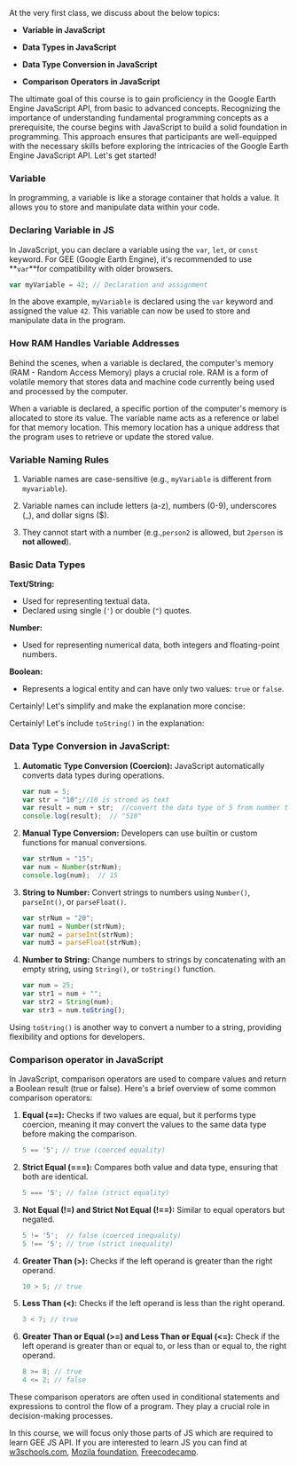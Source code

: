 
At the very first class, we discuss about the below topics:

- **Variable in JavaScript**

- **Data Types in JavaScript**
- **Data Type Conversion in JavaScript**
- **Comparison Operators in JavaScript**

The ultimate goal of this course is to gain proficiency in the Google Earth Engine JavaScript API, from basic to advanced concepts. Recognizing the importance of understanding fundamental programming concepts as a prerequisite, the course begins with JavaScript to build a solid foundation in programming. This approach ensures that participants are well-equipped with the necessary skills before exploring the intricacies of the Google Earth Engine JavaScript API. Let's get started! 

### Variable

In programming, a variable is like a storage container that holds a value. It allows you to store and manipulate data within your code.

### Declaring Variable in JS 

In JavaScript, you can declare a variable using the `var`, `let`, or `const` keyword. For GEE (Google Earth Engine), it's recommended to use **`var`**for compatibility with older browsers.

```javascript
var myVariable = 42; // Declaration and assignment
```

In the above example, `myVariable` is declared using the `var` keyword and assigned the value `42`. This variable can now be used to store and manipulate data in the program.

### How RAM Handles Variable Addresses

Behind the scenes, when a variable is declared, the computer's memory (RAM - Random Access Memory) plays a crucial role. RAM is a form of volatile memory that stores data and machine code currently being used and processed by the computer.

When a variable is declared, a specific portion of the computer's memory is allocated to store its value. The variable name acts as a reference or label for that memory location. This memory location has a unique address that the program uses to retrieve or update the stored value.

### Variable Naming Rules

1. Variable names are case-sensitive (e.g., `myVariable` is different from `myvariable`).

2. Variable names can include letters (a-z), numbers (0-9), underscores (_), and dollar signs ($).

3. They cannot start with a number (e.g.,`person2` is allowed, but `2person` is **not allowed**).

### Basic Data Types

**Text/String:**
- Used for representing textual data.
- Declared using single (`'`) or double (`"`) quotes.

**Number:**
- Used for representing numerical data, both integers and floating-point numbers.

**Boolean:**
- Represents a logical entity and can have only two values: `true` or `false`.

Certainly! Let's simplify and make the explanation more concise:

Certainly! Let's include `toString()` in the explanation:

### Data Type Conversion in JavaScript:

1. **Automatic Type Conversion (Coercion):**
   JavaScript automatically converts data types during operations.

   ```javascript
   var num = 5;        
   var str = "10";//10 is stroed as text      
   var result = num + str;  //convert the data type of 5 from number to string, and then add with "10"
   console.log(result);  // "510"
   ```

2. **Manual Type Conversion:**
   Developers can use builtin or custom functions for manual conversions.

   ```javascript
   var strNum = "15";
   var num = Number(strNum);  
   console.log(num);  // 15
   ```

3. **String to Number:**
   Convert strings to numbers using `Number()`, `parseInt()`, or `parseFloat()`.

   ```javascript
   var strNum = "20";
   var num1 = Number(strNum);       
   var num2 = parseInt(strNum);     
   var num3 = parseFloat(strNum);   
   ```

4. **Number to String:**
   Change numbers to strings by concatenating with an empty string, using `String()`, or `toString()` function.

   ```javascript
   var num = 25;
   var str1 = num + "";       
   var str2 = String(num);
   var str3 = num.toString();     
   ```

Using `toString()` is another way to convert a number to a string, providing flexibility and options for developers.

### Comparison operator in JavaScript
In JavaScript, comparison operators are used to compare values and return a Boolean result (true or false). Here's a brief overview of some common comparison operators:

1. **Equal (==):** Checks if two values are equal, but it performs type coercion, meaning it may convert the values to the same data type before making the comparison.

   ```javascript
   5 == '5'; // true (coerced equality)
   ```

2. **Strict Equal (===):** Compares both value and data type, ensuring that both are identical.

   ```javascript
   5 === '5'; // false (strict equality)
   ```

3. **Not Equal (!=) and Strict Not Equal (!==):** Similar to equal operators but negated.

   ```javascript
   5 != '5';  // false (coerced inequality)
   5 !== '5'; // true (strict inequality)
   ```

4. **Greater Than (>):** Checks if the left operand is greater than the right operand.

   ```javascript
   10 > 5; // true
   ```

5. **Less Than (<):** Checks if the left operand is less than the right operand.

   ```javascript
   3 < 7; // true
   ```

6. **Greater Than or Equal (>=) and Less Than or Equal (<=):** Check if the left operand is greater than or equal to, or less than or equal to, the right operand.

   ```javascript
   8 >= 8; // true
   4 <= 2; // false
   ```

These comparison operators are often used in conditional statements and expressions to control the flow of a program. They play a crucial role in decision-making processes. 

In this course, we will focus only those parts of JS which are required to learn GEE JS API. 
If you are interested to learn JS you can find at [w3schools.com](https://www.w3schools.com/Js/),
[Mozila foundation](https://developer.mozilla.org/en-US/docs/Web/javascript), [Freecodecamp](https://www.freecodecamp.org/news/learn-javascript-free-js-courses-for-beginners/). 
